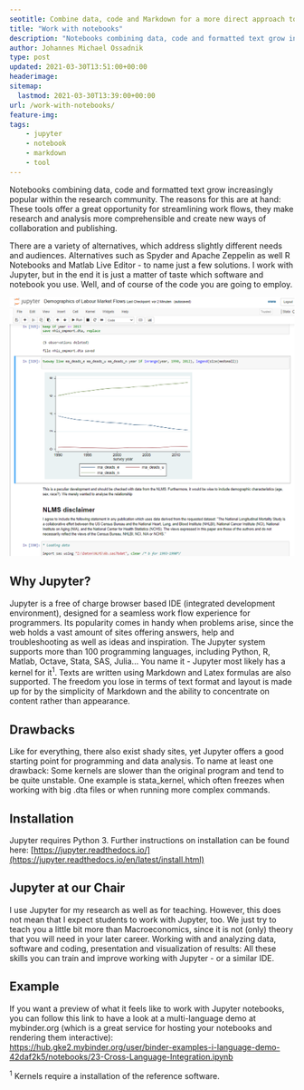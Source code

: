 ```yaml
---
seotitle: Combine data, code and Markdown for a more direct approach to research and publishing
title: "Work with notebooks"
description: "Notebooks combining data, code and formatted text grow increasingly popular within the research community. The reasons for this are at hand: These tools offer a great opportunity for streamlining work flows, they make research and analysis more comprehensible and create new ways of collaboration and publishing."
author: Johannes Michael Ossadnik
type: post
updated: 2021-03-30T13:51:00+00:00
headerimage:
sitemap:
  lastmod: 2021-03-30T13:39:00+00:00
url: /work-with-notebooks/
feature-img:
tags:
    - jupyter
    - notebook
    - markdown
    - tool
---
```

Notebooks combining data, code and formatted text grow increasingly popular within the research community. The reasons for this are at hand: These tools offer a great opportunity for streamlining work flows, they make research and analysis more comprehensible and create new ways of collaboration and publishing.

There are a variety of alternatives, which address slightly different needs and audiences.
Alternatives such as Spyder and Apache Zeppelin as well R Notebooks and Matlab Live Editor - to name just a few solutions.
I work with Jupyter, but in the end it is just a matter of taste which software and notebook you use. Well, and of course of the code you are going to employ.

![Notebook](/assets/images/tools/jupyter.png)

## Why Jupyter?
Jupyter is a free of charge browser based IDE (integrated development environment), designed for a seamless work flow experience for programmers. Its popularity comes in handy when problems arise, since the web holds a vast amount of sites offering answers, help and troubleshooting as well as ideas and inspiration.
The Jupyter system supports more than 100 programming languages, including Python, R, Matlab, Octave, Stata, SAS, Julia... You name it - Jupyter most likely has a kernel for it<sup>1</sup>.
Texts are written using Markdown and Latex formulas are also supported. The freedom you lose in terms of text format and layout is made up for by the simplicity of Markdown and the ability to concentrate on content rather than appearance.

## Drawbacks
Like for everything, there also exist shady sites, yet Jupyter offers a good starting point for programming and data analysis.
To name at least one drawback: Some kernels are slower than the original program and tend to be quite unstable. One example is stata_kernel, which often freezes when working with big .dta files or when running more complex commands.

## Installation
Jupyter requires Python 3.
Further instructions on installation can be found here: [https://jupyter.readthedocs.io/](https://jupyter.readthedocs.io/en/latest/install.html)

## Jupyter at our Chair
I use Jupyter for my research as well as for teaching.
However, this does not mean that I expect students to work with Jupyter, too.
We just try to teach you a little bit more than Macroeconomics, since it is not (only) theory that you will need in your later career.
Working with and analyzing data, software and coding, presentation and visualization of results: All these skills you can train and improve working with Jupyter - or a similar IDE.

## Example
If you want a preview of what it feels like to work with Jupyter notebooks, you can follow this link to have a look at a multi-language demo at mybinder.org (which is a great service for hosting your notebooks and rendering them interactive): <br>
<a href="https://hub.gke2.mybinder.org/user/binder-examples-i-language-demo-42daf2k5/notebooks/23-Cross-Language-Integration.ipynb">https://hub.gke2.mybinder.org/user/binder-examples-i-language-demo-42daf2k5/notebooks/23-Cross-Language-Integration.ipynb</a>


<sup>1</sup> Kernels require a installation of the reference software.
